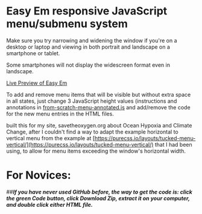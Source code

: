 # Easy Em responsive JavaScript menu/submenu system
Make sure you try narrowing and widening the window if you're on a desktop or laptop and viewing in both portrait and landscape on a smartphone or tablet.

Some smartphones will not display the widescreen format even in landscape.

[Live Preview of Easy Em](https://cooperdozier.github.io/easy-em/)

To add and remove menu items that will be visible but without extra space in all states, just change 3 JavaScript height values (instructions and annotations in [from-scratch-menu-annotated.js](https://github.com/cooperdozier/easy-em/blob/main/js/from-scratch-menu-annotated.js) and add/remove the code for the new menu entries in the HTML files. 

built this for my site, savetheoxygen.org about Ocean Hypoxia and Climate Change, after I couldn't find a way to adapt the example horizontal to vertical menu from the example at [https://purecss.io/layouts/tucked-menu-vertical/](https://purecss.io/layouts/tucked-menu-vertical/) that I had been using, to allow for menu items exceeding the window's horizontal width.

# For Novices:
##***If you have never used GitHub before, the way to get the code is: click the green Code button, click Download Zip, extract it on your computer, and double click either HTML file.***
